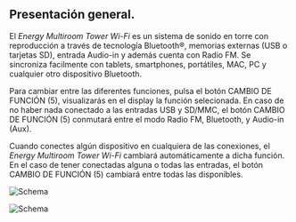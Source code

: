 ## Presentación general.

El *Energy Multiroom Tower Wi-Fi* es un sistema de sonido en torre con reproducción a través de tecnología Bluetooth®, memorias externas (USB o tarjetas SD), entrada Audio-in y además cuenta con Radio FM. Se sincroniza facilmente con tablets, smartphones, portátiles, MAC, PC y cualquier otro dispositivo Bluetooth.

Para cambiar entre las diferentes funciones, pulsa el botón CAMBIO DE FUNCIÓN (5), visualizarás en el display la función selecionada. En caso de no haber nada conectado a las entradas USB y SD/MMC, el botón CAMBIO DE FUNCIÓN (5) conmutará entre el modo Radio FM, Bluetooth, y Audio-in (Aux).

Cuando conectes algún dispositivo en cualquiera de las conexiones, el *Energy Multiroom Tower Wi-Fi* cambiará automáticamente a dicha función. En el caso de tener conectadas alguna o todas las entradas, el botón CAMBIO DE FUNCIÓN (5) cambiará entre todas las disponibles.

![Schema](hhttp://static.energysistem.com/images/manuals/42677/56e827dc1814f.jpg)

![Schema](http://static.energysistem.com/images/manuals/42677/56e8272b42ebb.jpg)


